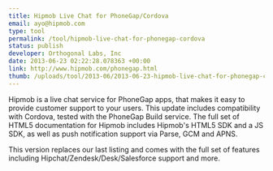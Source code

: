 ```yaml
--- 
title: Hipmob Live Chat for PhoneGap/Cordova
email: ayo@hipmob.com
type: tool
permalink: /tool/hipmob-live-chat-for-phonegap-cordova
status: publish
developer: Orthogonal Labs, Inc
date: 2013-06-23 02:22:28.078363 +00:00
link: http://www.hipmob.com/phonegap.html
thumb: /uploads/tool/2013-06/2013-06-23-hipmob-live-chat-for-phonegap-cordova.png
---
```


Hipmob is a live chat service for PhoneGap apps, that makes it easy to provide customer support to your users. This update includes compatibility with Cordova, tested with the PhoneGap Build service. The full set of HTML5 documentation for Hipmob includes Hipmob's HTML5 SDK and a JS SDK, as well as push notification support via Parse, GCM and APNS.

This version replaces our last listing and comes with the full set of features including Hipchat/Zendesk/Desk/Salesforce support and more.

